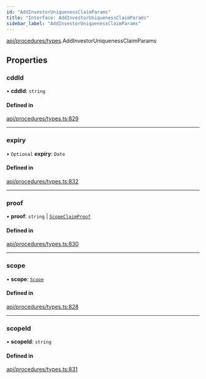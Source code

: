 ```yaml
---
id: "AddInvestorUniquenessClaimParams"
title: "Interface: AddInvestorUniquenessClaimParams"
sidebar_label: "AddInvestorUniquenessClaimParams"
---
```


[api/procedures/types](../../../../../modules/API/Procedures/Types/Types.md).AddInvestorUniquenessClaimParams

## Properties

### cddId

• **cddId**: `string`

#### Defined in

[api/procedures/types.ts:829](https://github.com/PolymeshAssociation/polymesh-sdk/blob/5b946f904/src/api/procedures/types.ts#L829)

___

### expiry

• `Optional` **expiry**: `Date`

#### Defined in

[api/procedures/types.ts:832](https://github.com/PolymeshAssociation/polymesh-sdk/blob/5b946f904/src/api/procedures/types.ts#L832)

___

### proof

• **proof**: `string` \| [`ScopeClaimProof`](../ScopeClaimProof/ScopeClaimProof.md)

#### Defined in

[api/procedures/types.ts:830](https://github.com/PolymeshAssociation/polymesh-sdk/blob/5b946f904/src/api/procedures/types.ts#L830)

___

### scope

• **scope**: [`Scope`](../../../Entities/Types/Scope/Scope.md)

#### Defined in

[api/procedures/types.ts:828](https://github.com/PolymeshAssociation/polymesh-sdk/blob/5b946f904/src/api/procedures/types.ts#L828)

___

### scopeId

• **scopeId**: `string`

#### Defined in

[api/procedures/types.ts:831](https://github.com/PolymeshAssociation/polymesh-sdk/blob/5b946f904/src/api/procedures/types.ts#L831)
